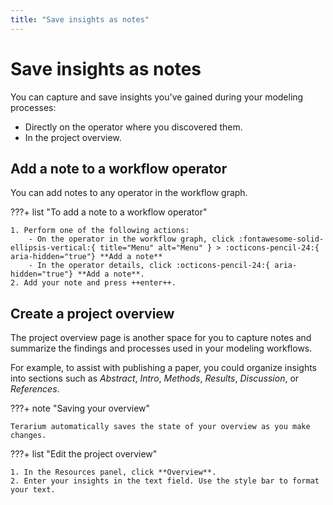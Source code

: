 ```yaml
---
title: "Save insights as notes"
---
```


# Save insights as notes

You can capture and save insights you've gained during your modeling processes:

- Directly on the operator where you discovered them.
- In the project overview.

## Add a note to a workflow operator

You can add notes to any operator in the workflow graph.

???+ list "To add a note to a workflow operator"

    1. Perform one of the following actions:
        - On the operator in the workflow graph, click :fontawesome-solid-ellipsis-vertical:{ title="Menu" alt="Menu" } > :octicons-pencil-24:{ aria-hidden="true"} **Add a note**
        - In the operator details, click :octicons-pencil-24:{ aria-hidden="true"} **Add a note**.
    2. Add your note and press ++enter++.

## Create a project overview

The project overview page is another space for you to capture notes and summarize the findings and processes used in your modeling workflows.

For example, to assist with publishing a paper, you could organize insights into sections such as *Abstract*, *Intro*, *Methods*, *Results*, *Discussion*, or *References*.

???+ note "Saving your overview"

    Terarium automatically saves the state of your overview as you make changes.

???+ list "Edit the project overview"

    1. In the Resources panel, click **Overview**.
    2. Enter your insights in the text field. Use the style bar to format your text.